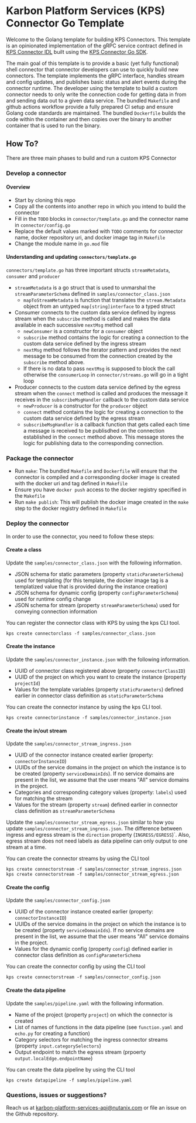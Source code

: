 # Karbon Platform Services (KPS) Connector Go Template
Welcome to the Golang template for building KPS Connectors. This template is an opinionated implementation of the
gRPC service contract defined in [KPS Connector IDL](https://github.com/nutanix/kps-connector-idl) built using the
[KPS Connector Go SDK](https://github.com/nutanix/kps-connector-idl).

The main goal of this template is to provide a basic (yet fully functional) shell connector that connector developers
can use to quickly build new connectors. The template implements the gRPC interface, handles stream and config updates,
and publishes basic status and alert events during the connector runtime. The developer using the template to build a
custom connector needs to only write the connection code for getting data in from and sending data out to a given data
service. The bundled `Makefile` and github actions workflow provide a fully prepared CI setup and ensure Golang code
standards are maintained. The bundled `Dockerfile` builds the code within the container and then copies over the binary
to another container that is used to run the binary.

## How To?
There are three main phases to build and run a custom KPS Connector

### Develop a connector
#### Overview
- Start by cloning this repo
- Copy all the contents into another repo in which you intend to build the connector
- Fill in the `TODO` blocks in `connector/template.go` and the connector name in `connector/config.go`
- Replace the default values marked with `TODO` comments for connector name, docker repository uri, and docker image tag in `Makefile`
- Change the module name in `go.mod` file

#### Understanding and updating `connectors/template.go`
`connectors/template.go` has three important structs `streamMetadata`, `consumer` and `producer`
- `streamMetadata` is a go struct that is used to unmarshal the `streamParameterSchema` defined in
`samples/connector_class.json`
    - `mapToStreamMetadata` is function that translates the `stream.Metadata` object from an untyped `map[string]interface`
    to a typed struct
- Consumer connects to the custom data service defined by ingress stream when the `subscribe` method is called and makes
the data available in each successive `nextMsg` method call
    - `newConsumer` is a constructor for a `consumer` object
    - `subscribe` method contains the logic for creating a connection to the custom data service defined by the ingress stream
    - `nextMsg` method follows the iterator pattern and provides the next message to be consumed from the connection created by
    the `subscribe` method above.
    - If there is no data to pass `nextMsg` is supposed
to block the call otherwise the `consumerLoop` in `connector/streams.go` will go in a tight loop
- Producer connects to the custom data service defined by the egress stream when the `connect` method is called and
produces the message it receives in the `subscribeMsgHandler` callback to the custom data service
    - `newProducer` is a constructor for the `producer` object
    - `connect` method contains the logic for creating a connection to the custom data service defined by the egress stream
    - `subscribeMsgHandler` is a callback function that gets called each time a message is received to be publisdhed on
    the connection established in the `connect` method above. This message stores the logic for publishing data to the
    corresponding connection.

### Package the connector
- Run `make`: The bundled `Makefile` and `Dockerfile` will ensure that the connector is compiled and a corresponding
docker image is created with the docker uri and tag defined in `Makefile`
- Ensure you have `docker push` access to the docker registry specified in the `Makefile`
- Run `make publish`: This will publish the docker image created in the `make` step to the docker registry defined in `Makefile`

### Deploy the connector
In order to use the connector, you need to follow these steps:

#### Create a class
Update the `samples/connector_class.json` with the following information.
- JSON schema for static parameters (property `staticParameterSchema`) used for templating (for this template, the
docker image tag is a templatized value that is provided during the instance creation)
- JSON schema for dynamic config (property `configParameterSchema`) used for runtime config change
- JSON schema for stream (property `streamParameterSchema`) used for conveying connection information

You can register the connector class with KPS by using the kps CLI tool.
```
kps create connectorclass -f samples/connector_class.json
```
#### Create the instance
Update the `samples/connector_instance.json` with the following information.
- UUID of connector class registered above (property `connectorClassID`)
- UUID of the project on which you want to create the instance (property `projectId`)
- Values for the template variables (property `staticParameters`) defined earlier in connector class definition as
`staticParameterSchema`

You can create the connector instance by using the kps CLI tool.
```
kps create connectorinstance -f samples/connector_instance.json
```
#### Create the in/out stream
Update the `samples/connector_stream_ingress.json` 
- UUID of the connector instance created earlier (property: `connectorInstanceID`)
- UUIDs of the service domains in the project on which the instance is to be created (property `serviceDomainIds`). 
If no service domains are present in the list, we assume that the user means "All" service domains in the project.
- Categories and corresponding category values (property: `labels`) used for matching the stream
- Values for the stream (property `stream`) defined earlier in connector class definition as `streamParameterSchema`

Update the `samples/connector_stream_egress.json` similar to how you update `samples/connector_stream_ingress.json`. The difference
between ingress and egress stream is the `direction` property (`INGRESS/EGRESS`)`. Also, egress stream does not need labels as
data pipeline can only output to one stream at a time.

You can create the connector streams by using the CLI tool
```
kps create connectorstream -f samples/connector_stream_ingress.json
kps create connectorstream -f samples/connector_stream_egress.json
```
#### Create the config
Update the `samples/connector_config.json` 
- UUID of the connector instance created earlier (property: `connectorInstanceID`)
- UUIDs of the service domains in the project on which the instance is to be created (property `serviceDomainIds`). 
If no service domains are present in the list, we assume that the user means "All" service domains in the project.
- Values for the dynamic config (property `config`) defined earlier in connector class definition as `configParameterSchema`

You can create the connector config by using the CLI tool
```
kps create connectorstream -f samples/connector_config.json
```
#### Create the data pipeline
Update the `samples/pipeline.yaml` with the following information.
- Name of the project (property `project`) on which the connector is created
- List of names of functions in the data pipeline (see `function.yaml` and `echo.py` for creating a function)
- Category selectors for matching the ingress connector streams (property `input.categorySelectors`)
- Output endpoint to match the egress stream (prpoerty `output.localEdge.endpointName`)

You can create the data pipeline by using the CLI tool
```
kps create datapipeline -f samples/pipeline.yaml
```

### Questions, issues or suggestions?
Reach us at karbon-platform-services-api@nutanix.com or file an issue on the Github repository.
